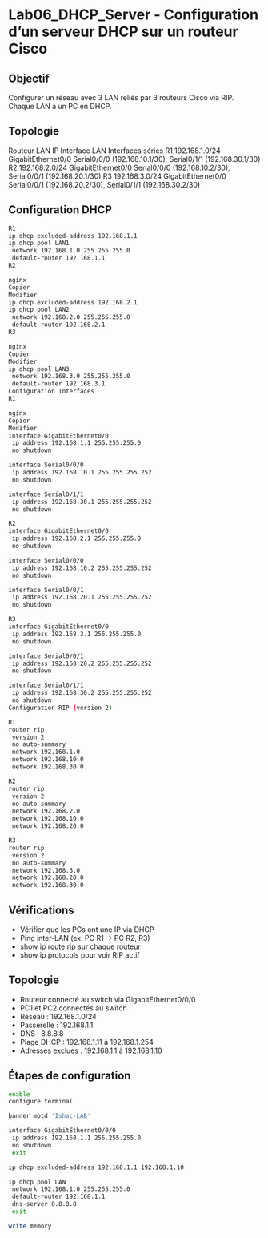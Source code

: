 # Lab06_DHCP_Server - Configuration d’un serveur DHCP sur un routeur Cisco

## Objectif  
Configurer un réseau avec 3 LAN reliés par 3 routeurs Cisco via RIP. Chaque LAN a un PC en DHCP.

## Topologie
Routeur	LAN IP	Interface LAN	Interfaces séries
R1	192.168.1.0/24	GigabitEthernet0/0	Serial0/0/0 (192.168.10.1/30), Serial0/1/1 (192.168.30.1/30)
R2	192.168.2.0/24	GigabitEthernet0/0	Serial0/0/0 (192.168.10.2/30), Serial0/0/1 (192.168.20.1/30)
R3	192.168.3.0/24	GigabitEthernet0/0	Serial0/0/1 (192.168.20.2/30), Serial0/1/1 (192.168.30.2/30)

## Configuration DHCP
```bash
R1
ip dhcp excluded-address 192.168.1.1
ip dhcp pool LAN1
 network 192.168.1.0 255.255.255.0
 default-router 192.168.1.1
R2

nginx
Copier
Modifier
ip dhcp excluded-address 192.168.2.1
ip dhcp pool LAN2
 network 192.168.2.0 255.255.255.0
 default-router 192.168.2.1
R3

nginx
Copier
Modifier
ip dhcp pool LAN3
 network 192.168.3.0 255.255.255.0
 default-router 192.168.3.1
Configuration Interfaces
R1

nginx
Copier
Modifier
interface GigabitEthernet0/0
 ip address 192.168.1.1 255.255.255.0
 no shutdown

interface Serial0/0/0
 ip address 192.168.10.1 255.255.255.252
 no shutdown

interface Serial0/1/1
 ip address 192.168.30.1 255.255.255.252
 no shutdown

R2
interface GigabitEthernet0/0
 ip address 192.168.2.1 255.255.255.0
 no shutdown

interface Serial0/0/0
 ip address 192.168.10.2 255.255.255.252
 no shutdown

interface Serial0/0/1
 ip address 192.168.20.1 255.255.255.252
 no shutdown

R3
interface GigabitEthernet0/0
 ip address 192.168.3.1 255.255.255.0
 no shutdown

interface Serial0/0/1
 ip address 192.168.20.2 255.255.255.252
 no shutdown

interface Serial0/1/1
 ip address 192.168.30.2 255.255.255.252
 no shutdown
Configuration RIP (version 2)

R1
router rip
 version 2
 no auto-summary
 network 192.168.1.0
 network 192.168.10.0
 network 192.168.30.0

R2
router rip
 version 2
 no auto-summary
 network 192.168.2.0
 network 192.168.10.0
 network 192.168.20.0

R3
router rip
 version 2
 no auto-summary
 network 192.168.3.0
 network 192.168.20.0
 network 192.168.30.0
```

## Vérifications
- Vérifier que les PCs ont une IP via DHCP
- Ping inter-LAN (ex: PC R1 → PC R2, R3)
- show ip route rip sur chaque routeur
- show ip protocols pour voir RIP actif
## Topologie  
- Routeur connecté au switch via GigabitEthernet0/0/0  
- PC1 et PC2 connectés au switch  
- Réseau : 192.168.1.0/24  
- Passerelle : 192.168.1.1  
- DNS : 8.8.8.8  
- Plage DHCP : 192.168.1.11 à 192.168.1.254  
- Adresses exclues : 192.168.1.1 à 192.168.1.10  

## Étapes de configuration
```bash
enable
configure terminal

banner motd 'Ishac-LAB'

interface GigabitEthernet0/0/0
 ip address 192.168.1.1 255.255.255.0
 no shutdown
 exit

ip dhcp excluded-address 192.168.1.1 192.168.1.10

ip dhcp pool LAN
 network 192.168.1.0 255.255.255.0
 default-router 192.168.1.1
 dns-server 8.8.8.8
 exit

write memory
```

